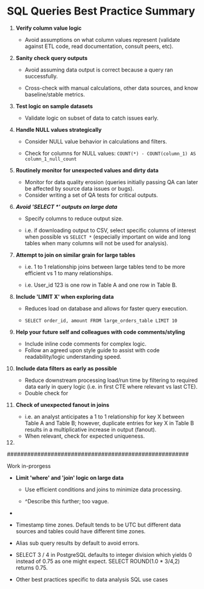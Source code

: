 # SQL Queries Best Practice Summary

1.  **Verify column value logic**

    -   Avoid assumptions on what column values represent (validate against ETL code, read documentation, consult peers, etc).

2.  **Sanity check query outputs**

    -   Avoid assuming data output is correct because a query ran successfully.

    -   Cross-check with manual calculations, other data sources, and know baseline/stable metrics.

3.  **Test logic on sample datasets**

    -   Validate logic on subset of data to catch issues early.

4.  **Handle NULL values strategically**

    -   Consider NULL value behavior in calculations and filters.

    -   Check for columns for NULL values: `COUNT(*) - COUNT(column_1) AS column_1_null_count`

5.  **Routinely monitor for unexpected values and dirty data**

    -   Monitor for data quality erosion (queries initially passing QA can later be affected by source data issues or bugs).
    -   Consider writing a set of QA tests for critical outputs.

6.  ***Avoid 'SELECT \*' outputs on large data***

    -   Specify columns to reduce output size.

    -   i.e. if downloading output to CSV, select specific columns of interest when possible vs `SELECT *` (especially important on wide and long tables when many columns will not be used for analysis).

7.  **Attempt to join on similar grain for large tables**

    -   i.e. 1 to 1 relationship joins between large tables tend to be more efficient vs 1 to many relationships.

    -   i.e. User_id 123 is one row in Table A and one row in Table B.

8.  **Include 'LIMIT X' when exploring data**

    -   Reduces load on database and allows for faster query execution.

    -   `SELECT order_id, amount FROM large_orders_table LIMIT 10`

9.  **Help your future self and colleagues with code comments/styling**

    -   Include inline code comments for complex logic.
    -   Follow an agreed upon style guide to assist with code readability/logic understanding speed.

10. **Include data filters as early as possible**

    -   Reduce downstream processing load/run time by filtering to required data early in query logic (i.e. in first CTE where relevant vs last CTE).
    -   Double check for

11. **Check of unexpected fanout in joins**

    -   i.e. an analyst anticipates a 1 to 1 relationship for key X between Table A and Table B; however, duplicate entries for key X in Table B results in a multiplicative increase in output (fanout).
    -   When relevant, check for expected uniqueness.

12. 

\######################################################

Work in-prorgess

-   **Limit 'where' and 'join' logic on large data**

    -   Use efficient conditions and joins to minimize data processing.

    -   \^Describe this further; too vague.

-   

-   Timestamp time zones. Default tends to be UTC but different data sources and tables could have different time zones.

-   Alias sub query results by default to avoid errors.

-   SELECT 3 / 4 in PostgreSQL defaults to integer division which yields 0 instead of 0.75 as one might expect. SELECT ROUND(1.0 \* 3/4,2) returns 0.75.

-   Other best practices specific to data analysis SQL use cases

